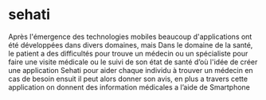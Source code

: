 # sehati
Après l'émergence des technologies mobiles beaucoup d'applications ont été développées dans  divers  domaines, mais Dans le domaine de la santé, le patient a des difficultés pour trouve un médecin ou un spécialiste pour faire une visite médicale ou le suivi de son état de santé d’où l'idée de créer  une application  Sehati pour aider chaque individu à trouver un médecin en cas de besoin ensuit il  peut alors donner son avis, en plus a travers cette application on donnent des information médicales a l’aide de Smartphone
